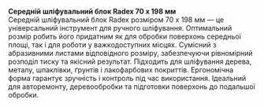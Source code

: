 **Середній шліфувальний блок Radex 70 х 198 мм**  
Середній шліфувальний блок Radex розміром 70 х 198 мм — це універсальний інструмент для ручного шліфування. Оптимальний розмір робить його придатним як для обробки поверхонь середньої площі, так і для роботи у важкодоступних місцях. Сумісний з абразивними листами відповідного розміру, забезпечуючи рівномірний розподіл тиску та якісний результат. Підходить для шліфування дерева, металу, шпаклівки, ґрунтів і лакофарбових покриттів. Ергономічна форма гарантує зручність і контроль під час використання. Ідеальний для авторемонту, деревообробки та підготовки поверхонь до подальшої обробки.